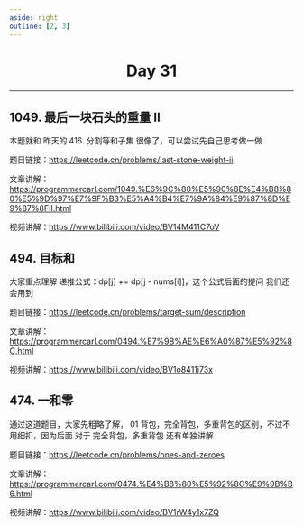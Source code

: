 ```yaml
---
aside: right
outline: [2, 3]
---
```


<h1 style="text-align: center; font-weight: bold;">Day 31</h1>

---

## 1049. 最后一块石头的重量 II

本题就和 昨天的 416. 分割等和子集 很像了，可以尝试先自己思考做一做

题目链接：https://leetcode.cn/problems/last-stone-weight-ii

文章讲解：https://programmercarl.com/1049.%E6%9C%80%E5%90%8E%E4%B8%80%E5%9D%97%E7%9F%B3%E5%A4%B4%E7%9A%84%E9%87%8D%E9%87%8FII.html

视频讲解：https://www.bilibili.com/video/BV14M411C7oV

## 494. 目标和

大家重点理解 递推公式：dp[j] += dp[j - nums[i]]，这个公式后面的提问 我们还会用到

题目链接：https://leetcode.cn/problems/target-sum/description

文章讲解：https://programmercarl.com/0494.%E7%9B%AE%E6%A0%87%E5%92%8C.html

视频讲解：https://www.bilibili.com/video/BV1o8411j73x

## 474. 一和零

通过这道题目，大家先粗略了解， 01 背包，完全背包，多重背包的区别，不过不用细扣，因为后面 对于 完全背包，多重背包 还有单独讲解

题目链接：https://leetcode.cn/problems/ones-and-zeroes

文章讲解：https://programmercarl.com/0474.%E4%B8%80%E5%92%8C%E9%9B%B6.html

视频讲解：https://www.bilibili.com/video/BV1rW4y1x7ZQ
